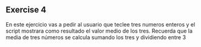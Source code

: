 ## Exercise 4
En este ejercicio vas a pedir al usuario que teclee tres numeros enteros y el script mostrara como resultado el  valor medio de los tres.
Recuerda que la media de tres números se calcula sumando los tres y dividiendo entre 3